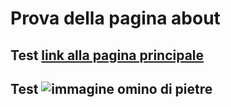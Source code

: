 # Prova della pagina about
## Test [link alla pagina principale](index.md)
## Test ![immagine omino di pietre](/images/1600682416995.jpg)
